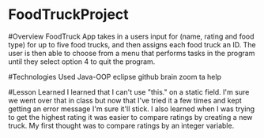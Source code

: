 # FoodTruckProject

#Overview
FoodTruck App takes in a users input for (name, rating and food type) for up to five food trucks, and then assigns each food truck an ID. The user is then able to choose from a menu that performs tasks in the program until they select option 4 to quit the program.



#Technologies Used 
Java-OOP
eclipse
github
brain
zoom ta help




#Lesson Learned
I learned that I can't use "this." on a static field. I'm sure we went over that in class but now that I've tried it a few times and kept getting an error message I'm sure it'll stick. I also learned when I was trying to get the highest rating it was easier to compare ratings by creating a new truck. My first thought was to compare ratings by an integer variable. 